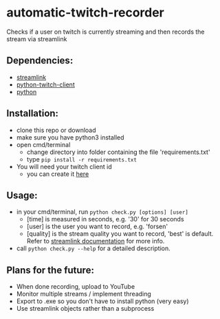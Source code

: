 # automatic-twitch-recorder

Checks if a user on twitch is currently streaming and then records the stream via streamlink

## Dependencies:

- [streamlink](https://streamlink.github.io)
- [python-twitch-client](https://github.com/tsifrer/python-twitch-client)
- [python](https://www.python.org/)

## Installation:

- clone this repo or download
- make sure you have python3 installed
- open cmd/terminal
  - change directory into folder containing the file 'requirements.txt'
  - type `pip install -r requirements.txt`
- You will need your twitch client id
  - you can create it [here](https://glass.twitch.tv/console/apps)

## Usage:

- in your cmd/terminal, run `python check.py [options] [user]`
  - [time] is measured in seconds, e.g. '30' for 30 seconds
  - [user] is the user you want to record, e.g. 'forsen'
  - [quality] is the stream quality you want to record, 'best' is default. Refer to [streamlink documentation](https://streamlink.github.io/) for more info.
- call `python check.py --help` for a detailed description.


## Plans for the future:

- When done recording, upload to YouTube
- Monitor multiple streams / implement threading
- Export to .exe so you don't have to install python (very easy)
- Use streamlink objects rather than a subprocess
